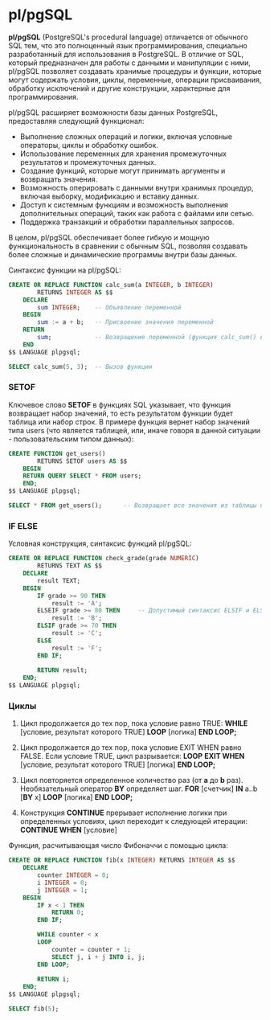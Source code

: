 # pl/pgSQL

<b>pl/pgSQL</b> (PostgreSQL's procedural language) отличается от обычного SQL тем, что это полноценный язык программирования, специально разработанный для использования в PostgreSQL. В отличие от SQL, который предназначен для работы с данными и манипуляции с ними, pl/pgSQL позволяет создавать хранимые процедуры и функции, которые могут содержать условия, циклы, переменные, операции присваивания, обработку исключений и другие конструкции, характерные для программирования.

pl/pgSQL расширяет возможности базы данных PostgreSQL, предоставляя следующий функционал:
* Выполнение сложных операций и логики, включая условные операторы, циклы и обработку ошибок.
* Использование переменных для хранения промежуточных результатов и промежуточных данных.
* Создание функций, которые могут принимать аргументы и возвращать значения.
* Возможность оперировать с данными внутри хранимых процедур, включая выборку, модификацию и вставку данных.
* Доступ к системным функциям и возможность выполнения дополнительных операций, таких как работа с файлами или сетью.
* Поддержка транзакций и обработки параллельных запросов.

В целом, pl/pgSQL обеспечивает более гибкую и мощную функциональность в сравнении с обычным SQL, позволяя создавать более сложные и динамические программы внутри базы данных.

Синтаксис функции на pl/pgSQL:
```sql
CREATE OR REPLACE FUNCTION calc_sum(a INTEGER, b INTEGER) 
        RETURNS INTEGER AS $$
    DECLARE 
        sum INTEGER;    -- Объявление переменной
    BEGIN
        sum := a + b;   -- Присвоение значения переменной
    RETURN
        sum;            -- Возвращение переменной (функция calc_sum() возвращает переменную sum) 
    END
$$ LANGUAGE plpgsql;

SELECT calc_sum(5, 3);  -- Вызов функции
```

### SETOF

Ключевое слово <b>SETOF</b> в функциях SQL указывает, что функция возвращает набор значений, то есть результатом функции будет таблица или набор строк. В примере функция вернет набор значений типа users (что является таблицей, или, иначе говоря в данной ситуации - пользовательским типом данных):
```sql
CREATE FUNCTION get_users() 
        RETURNS SETOF users AS $$
    BEGIN
    RETURN QUERY SELECT * FROM users;
    END;
$$ LANGUAGE plpgsql;

SELECT * FROM get_users();      -- Возвращает все значения из таблицы users
```

### IF ELSE

Условная конструкция, синтаксис функций pl/pgSQL:
```sql
CREATE OR REPLACE FUNCTION check_grade(grade NUMERIC) 
        RETURNS TEXT AS $$
    DECLARE
        result TEXT;
    BEGIN
        IF grade >= 90 THEN
            result := 'A';
        ELSEIF grade >= 80 THEN     -- Допустимый синтаксис ELSIF и ELSEIF
            result := 'B';
        ELSIF grade >= 70 THEN
            result := 'C';
        ELSE
            result := 'F';
        END IF;
        
        RETURN result;
    END;
$$ LANGUAGE plpgsql;
```

### Циклы

1.  Цикл продолжается до тех пор, пока условие равно TRUE:
    <b>WHILE</b> [условие, результат которого TRUE]
    <b>LOOP</b>
        [логика]
    <b>END LOOP;</b>

2.  Цикл продолжается до тех пор, пока условие EXIT WHEN равно FALSE. Если условие TRUE, цикл разрывается:
    <b>LOOP</b>
        <b>EXIT WHEN</b> [условие, результат которого TRUE]
        [логика]
    <b>END LOOP;</b>

3.  Цикл повторяется определенное количество раз (от <b>a</b> до <b>b</b> раз). Необязательный оператор <b>BY</b> определяет шаг.
    <b>FOR</b> [счетчик] <b>IN</b> a..b [<b>BY</b> x]
    <b>LOOP</b>
        [логика]
    <b>END LOOP;</b>

4.  Конструкция <b>CONTINUE</b> прерывает исполнение логики при определенных условиях, цикл переходит к следующей итерации:
    <b>CONTINUE WHEN</b> [условие]


Функция, расчитывающая число Фибоначчи с помощью цикла:
```sql
CREATE OR REPLACE FUNCTION fib(x INTEGER) RETURNS INTEGER AS $$
    DECLARE
        counter INTEGER = 0;
        i INTEGER = 0;
        j INTEGER = 1;
    BEGIN
        IF x < 1 THEN
            RETURN 0;
        END IF;

        WHILE counter < x
        LOOP
            counter = counter + 1;
            SELECT j, i + j INTO i, j;
        END LOOP;
		
		RETURN i;
    END;     
$$ LANGUAGE plpgsql;

SELECT fib(5);
```